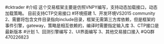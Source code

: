 ﻿#cktrader 
#介绍
这个交易框架主要是仿照VNPY编写，支持动态加载接口，动态加载策略。
目前支持CTP交易接口
#环境搭建
1、开发环境VS2015 community
2、需要将包含文件目录指向include目录，框架无需第三方库依赖，但是框架的事件引擎，gateway，策略是相互依赖的，编译时需要指定输入库
3、CTP接口是最新版本
#计划
1、回测引擎编写
2、UI界面编写
3、其他交易接口接入
#QQ群
470226823